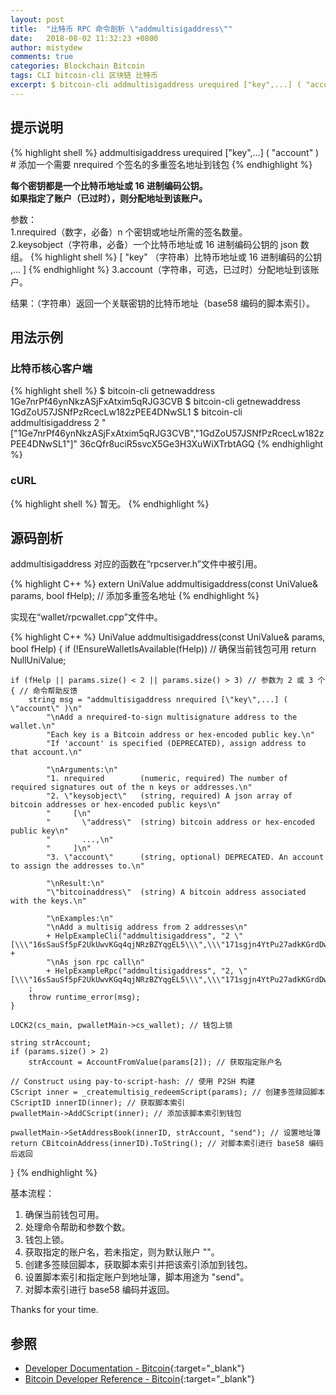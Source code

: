 ```yaml
---
layout: post
title:  "比特币 RPC 命令剖析 \"addmultisigaddress\""
date:   2018-08-02 11:32:23 +0800
author: mistydew
comments: true
categories: Blockchain Bitcoin
tags: CLI bitcoin-cli 区块链 比特币
excerpt: $ bitcoin-cli addmultisigaddress urequired ["key",...] ( "account" )
---
```

## 提示说明

{% highlight shell %}
addmultisigaddress urequired ["key",...] ( "account" ) # 添加一个需要 nrequired 个签名的多重签名地址到钱包
{% endhighlight %}

**每个密钥都是一个比特币地址或 16 进制编码公钥。<br>
如果指定了账户（已过时），则分配地址到该账户。**

参数：<br>
1.nrequired（数字，必备）n 个密钥或地址所需的签名数量。<br>
2.keysobject（字符串，必备）一个比特币地址或 16 进制编码公钥的 json 数组。
{% highlight shell %}
     [
       "key"    （字符串）比特币地址或 16 进制编码的公钥
       ,...
     ]
{% endhighlight %}
3.account（字符串，可选，已过时）分配地址到该账户。

结果：（字符串）返回一个关联密钥的比特币地址（base58 编码的脚本索引）。<br>

## 用法示例

### 比特币核心客户端

{% highlight shell %}
$ bitcoin-cli getnewaddress
1Ge7nrPf46ynNkzASjFxAtxim5qRJG3CVB
$ bitcoin-cli getnewaddress
1GdZoU57JSNfPzRcecLw182zPEE4DNwSL1
$ bitcoin-cli addmultisigaddress 2 "[\"1Ge7nrPf46ynNkzASjFxAtxim5qRJG3CVB\",\"1GdZoU57JSNfPzRcecLw182zPEE4DNwSL1\"]"
36cQfr8uciR5svcX5Ge3H3XuWiXTrbtAGQ
{% endhighlight %}

### cURL

{% highlight shell %}
暂无。
{% endhighlight %}

## 源码剖析
addmultisigaddress 对应的函数在“rpcserver.h”文件中被引用。

{% highlight C++ %}
extern UniValue addmultisigaddress(const UniValue& params, bool fHelp); // 添加多重签名地址
{% endhighlight %}

实现在“wallet/rpcwallet.cpp”文件中。

{% highlight C++ %}
UniValue addmultisigaddress(const UniValue& params, bool fHelp)
{
    if (!EnsureWalletIsAvailable(fHelp)) // 确保当前钱包可用
        return NullUniValue;
    
    if (fHelp || params.size() < 2 || params.size() > 3) // 参数为 2 或 3 个
    { // 命令帮助反馈
        string msg = "addmultisigaddress nrequired [\"key\",...] ( \"account\" )\n"
            "\nAdd a nrequired-to-sign multisignature address to the wallet.\n"
            "Each key is a Bitcoin address or hex-encoded public key.\n"
            "If 'account' is specified (DEPRECATED), assign address to that account.\n"

            "\nArguments:\n"
            "1. nrequired        (numeric, required) The number of required signatures out of the n keys or addresses.\n"
            "2. \"keysobject\"   (string, required) A json array of bitcoin addresses or hex-encoded public keys\n"
            "     [\n"
            "       \"address\"  (string) bitcoin address or hex-encoded public key\n"
            "       ...,\n"
            "     ]\n"
            "3. \"account\"      (string, optional) DEPRECATED. An account to assign the addresses to.\n"

            "\nResult:\n"
            "\"bitcoinaddress\"  (string) A bitcoin address associated with the keys.\n"

            "\nExamples:\n"
            "\nAdd a multisig address from 2 addresses\n"
            + HelpExampleCli("addmultisigaddress", "2 \"[\\\"16sSauSf5pF2UkUwvKGq4qjNRzBZYqgEL5\\\",\\\"171sgjn4YtPu27adkKGrdDwzRTxnRkBfKV\\\"]\"") +
            "\nAs json rpc call\n"
            + HelpExampleRpc("addmultisigaddress", "2, \"[\\\"16sSauSf5pF2UkUwvKGq4qjNRzBZYqgEL5\\\",\\\"171sgjn4YtPu27adkKGrdDwzRTxnRkBfKV\\\"]\"")
        ;
        throw runtime_error(msg);
    }

    LOCK2(cs_main, pwalletMain->cs_wallet); // 钱包上锁

    string strAccount;
    if (params.size() > 2)
        strAccount = AccountFromValue(params[2]); // 获取指定账户名

    // Construct using pay-to-script-hash: // 使用 P2SH 构建
    CScript inner = _createmultisig_redeemScript(params); // 创建多签赎回脚本
    CScriptID innerID(inner); // 获取脚本索引
    pwalletMain->AddCScript(inner); // 添加该脚本索引到钱包

    pwalletMain->SetAddressBook(innerID, strAccount, "send"); // 设置地址簿
    return CBitcoinAddress(innerID).ToString(); // 对脚本索引进行 base58 编码后返回
}
{% endhighlight %}

基本流程：
1. 确保当前钱包可用。
2. 处理命令帮助和参数个数。
3. 钱包上锁。
4. 获取指定的账户名，若未指定，则为默认账户 ""。
5. 创建多签赎回脚本，获取脚本索引并把该索引添加到钱包。
6. 设置脚本索引和指定账户到地址簿，脚本用途为 "send"。
7. 对脚本索引进行 base58 编码并返回。

Thanks for your time.

## 参照

* [Developer Documentation - Bitcoin](https://bitcoin.org/en/developer-documentation){:target="_blank"}
* [Bitcoin Developer Reference - Bitcoin](https://bitcoin.org/en/developer-reference#addmultisigaddress){:target="_blank"}

